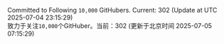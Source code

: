 Committed to Following `10,000` GitHubers. Current: <!-- FOLLOWING_COUNT -->302<!-- FOLLOWING_COUNT --> (Update at UTC <!-- LAST_UPDATED -->2025-07-04 23:15:29<!-- LAST_UPDATED -->)<br>
致力于关注`10,000`个GitHuber。当前：<!-- FOLLOWING_COUNT -->302<!-- FOLLOWING_COUNT --> (更新于北京时间 <!-- LAST_UPDATED_CST -->2025-07-05 07:15:29<!-- LAST_UPDATED_CST -->)
